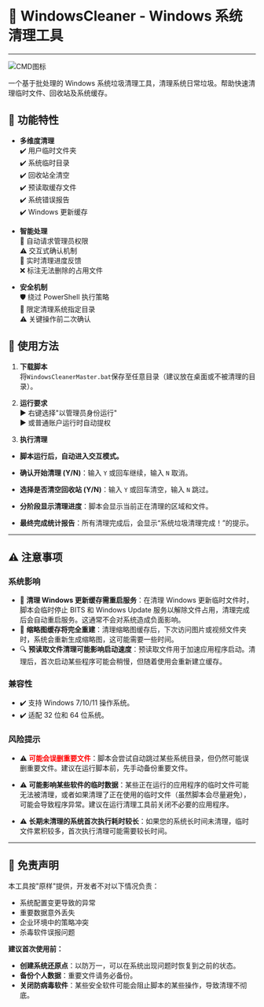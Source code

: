 # 🚀 WindowsCleaner - Windows 系统清理工具

---

![CMD图标](https://img.icons8.com/fluency/48/console.png)

一个基于批处理的 Windows 系统垃圾清理工具，清理系统日常垃圾。帮助快速清理临时文件、回收站及系统缓存。

## 📂 功能特性

- **多维度清理**  
  ✔️ 用户临时文件夹  
  ✔️ 系统临时目录  
  ✔️ 回收站全清空  
  ✔️ 预读取缓存文件  
  ✔️ 系统错误报告  
  ✔️ Windows 更新缓存

- **智能处理**  
  🔐 自动请求管理员权限  
  ⚠️ 交互式确认机制  
  📝 实时清理进度反馈  
  ❌ 标注无法删除的占用文件

- **安全机制**  
  🛡️ 绕过 PowerShell 执行策略  
  📍 限定清理系统指定目录  
  ⚠️ 关键操作前二次确认

## 🚀 使用方法

1. **下载脚本**  
   将`WindowsCleanerMaster.bat`保存至任意目录（建议放在桌面或不被清理的目录）。

2. **运行要求**  
   ▶️ 右键选择"以管理员身份运行"  
   ▶️ 或普通账户运行时自动提权

3. **执行清理**

- **脚本运行后，自动进入交互模式。**

- **确认开始清理 (Y/N)**：输入 `Y` 或回车继续，输入 `N` 取消。
- **选择是否清空回收站 (Y/N)**：输入 `Y` 或回车清空，输入 `N` 跳过。
- **分阶段显示清理进度**：脚本会显示当前正在清理的区域和文件。
- **最终完成统计报告**：所有清理完成后，会显示“系统垃圾清理完成！”的提示。

---

## ⚠️ 注意事项

### **系统影响**

- 🚫 **清理 Windows 更新缓存需重启服务**：在清理 Windows 更新临时文件时，脚本会临时停止 BITS 和 Windows Update 服务以解除文件占用，清理完成后会自动重启服务。这通常不会对系统造成负面影响。
- 📁 **缩略图缓存将完全重建**：清理缩略图缓存后，下次访问图片或视频文件夹时，系统会重新生成缩略图，这可能需要一些时间。
- 🔍 **预读取文件清理可能影响启动速度**：预读取文件用于加速应用程序启动。清理后，首次启动某些程序可能会稍慢，但随着使用会重新建立缓存。

### **兼容性**

- ✔️ 支持 Windows 7/10/11 操作系统。
- ✔️ 适配 32 位和 64 位系统。

### **风险提示**

- ⚠️ <span style="color:red">**可能会误删重要文件</span>**：脚本会尝试自动跳过某些系统目录，但仍然可能误删重要文件。建议在运行脚本前，先手动备份重要文件。

- ⚠️ **可能影响某些软件的临时数据**：某些正在运行的应用程序的临时文件可能无法被清理，或者如果清理了正在使用的临时文件（虽然脚本会尽量避免），可能会导致程序异常。建议在运行清理工具前关闭不必要的应用程序。
- ⚠️ **长期未清理的系统首次执行耗时较长**：如果您的系统长时间未清理，临时文件累积较多，首次执行清理可能需要较长时间。

---

## 📜 免责声明

本工具按"原样"提供，开发者不对以下情况负责：

- 系统配置变更导致的异常
- 重要数据意外丢失
- 企业环境中的策略冲突
- 杀毒软件误报问题

**建议首次使用前：**

- **创建系统还原点**：以防万一，可以在系统出现问题时恢复到之前的状态。
- **备份个人数据**：重要文件请务必备份。
- **关闭防病毒软件**：某些安全软件可能会阻止脚本的某些操作，导致清理不彻底。
